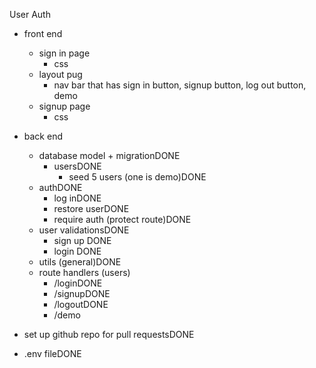 User Auth


- front end
    - sign in page
        - css
    - layout pug
        - nav bar that has sign in button, signup button, log out button, demo
    - signup page
        - css


- back end
    - database model + migrationDONE
        - usersDONE
            - seed 5 users (one is demo)DONE
    - authDONE
        - log inDONE
        - restore userDONE
        - require auth (protect route)DONE
    - user validationsDONE
        - sign up DONE
        - login   DONE
    - utils (general)DONE
    - route handlers (users)
        - /loginDONE
        - /signupDONE
        - /logoutDONE
        - /demo

- set up github repo for pull requestsDONE
- .env fileDONE
